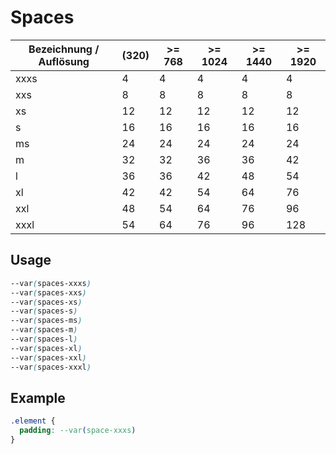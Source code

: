 # Spaces

| Bezeichnung / Auflösung | (320) | >= 768 | >= 1024 | >= 1440 | >= 1920 |
|-------------------------|-----|-----|------|------|------|
| xxxs                    | 4   | 4   | 4    | 4    | 4    |
| xxs                     | 8   | 8   | 8    | 8    | 8    |
| xs                      | 12  | 12  | 12   | 12   | 12   |
| s                       | 16  | 16  | 16   | 16   | 16   |
| ms                      | 24  | 24  | 24   | 24   | 24   |
| m                       | 32  | 32  | 36   | 36   | 42   |
| l                       | 36  | 36  | 42   | 48   | 54   |
| xl                      | 42  | 42  | 54   | 64   | 76   |
| xxl                     | 48  | 54  | 64   | 76   | 96   |
| xxxl                    | 54  | 64  | 76   | 96   | 128  |

## Usage

```css
--var(spaces-xxxs)
--var(spaces-xxs)
--var(spaces-xs)
--var(spaces-s)
--var(spaces-ms)
--var(spaces-m)
--var(spaces-l)
--var(spaces-xl)
--var(spaces-xxl)
--var(spaces-xxxl)
```

## Example
```css
.element {
  padding: --var(space-xxxs)
}
```
